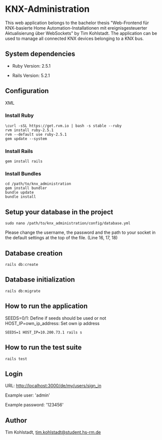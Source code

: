 # KNX-Administration
This web application belongs to the bachelor thesis "Web-Frontend für KNX-basierte Home Automation-Installationen mit ereignisgesteuerter Aktualisierung über WebSockets" by Tim Kohlstadt. The application can be used to manage all connected KNX devices belonging to a KNX bus.

## System dependencies
* Ruby Version: 2.5.1

* Rails Version: 5.2.1

## Configuration
XML

### Install Ruby
```
\curl -sSL https://get.rvm.io | bash -s stable --ruby
rvm install ruby-2.5.1
rvm --default use ruby-2.5.1
gem update --system
```

### Install Rails
```
gem install rails
```

### Install Bundles
```
cd /path/to/knx_administration
gem install bundler
bundle update
bundle install
```

## Setup your database in the project
```
sudo nano /path/to/knx_administration/config/database.yml
```

Please change the username, the password and the path to your socket in the default settings at the top of the file.
(Line 16, 17, 18)

## Database creation
```
rails db:create
```

## Database initialization
```
rails db:migrate
```

## How to run the application
SEEDS=0/1: Define if seeds should be used or not<br/>
HOST_IP=own_ip_address: Set own ip address
```
SEEDS=1 HOST_IP=10.200.73.1 rails s
```

## How to run the test suite
```
rails test
```

## Login
URL:				<http://localhost:3000/de/my/users/sign_in>

Example user:		'admin'

Example password:	'123456'

## Author
Tim Kohlstadt, tim.kohlstadt@student.hs-rm.de
